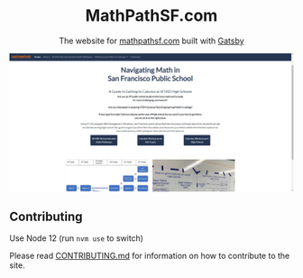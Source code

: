 <h1 align="center">MathPathSF.com</h1>

<p align="center">
The website for <a href="https://www.mathpathsf.com/">mathpathsf.com</a> built with <a href="https://www.gatsbyjs.com/">Gatsby</a>
</p>

![demo](images/demo.png)

## Contributing

Use Node 12 (run `nvm use` to switch)

Please read [CONTRIBUTING.md](https://github.com/joshchen984/MathPathSF/blob/master/CONTRIBUTING.md) for information on how to contribute to the site.
